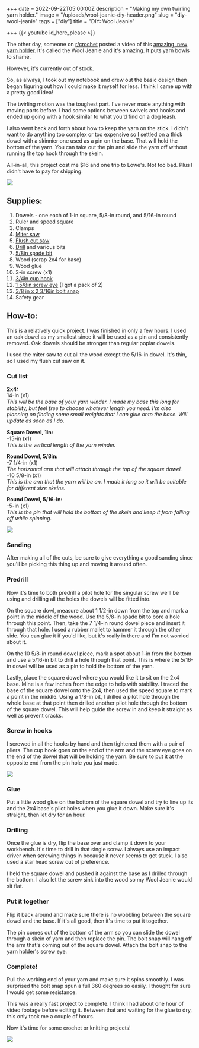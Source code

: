 +++
date = 2022-09-22T05:00:00Z
description = "Making my own twirling yarn holder."
image = "/uploads/wool-jeanie-diy-header.png"
slug = "diy-wool-jeanie"
tags = ["diy"]
title = "DIY: Wool Jeanie"

+++
{{< youtube id_here_please >}}

The other day, someone on [r/crochet](https://www.reddit.com/r/crochet) posted a video of this [amazing, new yarn holder](https://www.woolwarehouse.co.uk/accessories/the-wool-jeanie). It's called the Wool Jeanie and it's amazing. It puts yarn bowls to shame.

However, it's currently out of stock.

So, as always, I took out my notebook and drew out the basic design then began figuring out how I could make it myself for less. I think I came up with a pretty good idea!

The twirling motion was the toughest part. I've never made anything with moving parts before. I had some options between swivels and hooks and ended up going with a hook similar to what you'd find on a dog leash.

I also went back and forth about how to keep the yarn on the stick. I didn't want to do anything too complex or too expensive so I settled on a thick dowel with a skinnier one used as a pin on the base. That will hold the bottom of the yarn. You can take out the pin and slide the yarn off without running the top hook through the skein.

All-in-all, this project cost me $16 and one trip to Lowe's. Not too bad. Plus I didn't have to pay for shipping.

![](/uploads/finished-wool-jeanie.jpg)

## Supplies:

 1. Dowels - one each of 1-in square, 5/8-in round, and 5/16-in round
 2. Ruler and speed square
 3. Clamps
 4. [Miter saw](https://amzn.to/3BWm1ce)
 5. [Flush cut saw](https://amzn.to/3Lu3KGk)
 6. [Drill](https://amzn.to/3RSkCch) and various bits
 7. [5/8in spade bit](https://amzn.to/3UxDxuS)
 8. Wood (scrap 2x4 for base)
 9. Wood glue
10. 3-in screw (x1)
11. [3/4in cup hook](https://www.lowes.com/pd/Hillman-Steel-Cup-Hook/3036136)
12. [1 5/8in screw eye](https://www.lowes.com/pd/National-Hardware-N100-217-TB2014-Screw-Eyes-in-Zinc-Plated/5000052475) (I got a pack of 2)
13. [3/8 in x 2 3/16in bolt snap](https://www.lowes.com/pd/National-Hardware-N100-307-V3000-3-8-in-x-2-3-16-in-Bolt-Snap-in-Nickel/1002256752)
14. Safety gear

## How-to:

This is a relatively quick project. I was finished in only a few hours. I used an oak dowel as my smallest since it will be used as a pin and consistently removed. Oak dowels should be stronger than regular poplar dowels.

I used the miter saw to cut all the wood except the 5/16-in dowel. It's thin, so I used my flush cut saw on it.

### Cut list

**2x4:**  
14-in (x1)  
_This will be the base of your yarn winder. I made my base this long for stability, but feel free to choose whatever length you need. I'm also planning on finding some small weights that I can glue onto the base. Will update as soon as I do._

**Square Dowel, 1in:**  
\-15-in (x1)  
_This is the vertical length of the yarn winder._

**Round Dowel, 5/8in:**  
\-7 1/4-in (x1)  
_The horizontal arm that will attach through the top of the square dowel._  
\-10 5/8-in (x1)  
_This is the arm that the yarn will be on. I made it long so it will be suitable for different size skeins._

**Round Dowel, 5/16-in:**  
\-5-in (x1)  
_This is the pin that will hold the bottom of the skein and keep it from falling off while spinning._

![](/uploads/wool-jeanie-wood.jpg)

### Sanding

After making all of the cuts, be sure to give everything a good sanding since you'll be picking this thing up and moving it around often.

### Predrill

Now it's time to both predrill a pilot hole for the singular screw we'll be using and drilling all the holes the dowels will be fitted into.

On the square dowl, measure about 1 1/2-in down from the top and mark a point in the middle of the wood. Use the 5/8-in spade bit to bore a hole through this point. Then, take the 7 1/4-in round dowel piece and insert it through that hole. I used a rubber mallet to hammer it through the other side. You can glue it if you'd like, but it's really in there and I'm not worried about it.

On the 10 5/8-in round dowel piece, mark a spot about 1-in from the bottom and use a 5/16-in bit to drill a hole through that point. This is where the 5/16-in dowel will be used as a pin to hold the bottom of the yarn.

Lastly, place the square dowel where you would like it to sit on the 2x4 base. Mine is a few inches from the edge to help with stability. I traced the base of the square dowel onto the 2x4, then used the speed square to mark a point in the middle. Using a 1/8-in bit, I drilled a pilot hole through the whole base at that point then drilled another pilot hole through the bottom of the square dowel. This will help guide the screw in and keep it straight as well as prevent cracks.

### Screw in hooks

I screwed in all the hooks by hand and then tightened them with a pair of pliers. The cup hook goes on the end of the arm and the screw eye goes on the end of the dowel that will be holding the yarn. Be sure to put it at the opposite end from the pin hole you just made.

![](/uploads/wool-jeanie-supplies.jpg)

### Glue

Put a little wood glue on the bottom of the square dowel and try to line up its and the 2x4 base's pilot holes when you glue it down. Make sure it's straight, then let dry for an hour.

### Drilling

Once the glue is dry, flip the base over and clamp it down to your workbench. It's time to drill in that single screw. I always use an impact driver when screwing things in because it never seems to get stuck. I also used a star head screw out of preference.

I held the square dowel and pushed it against the base as I drilled through the bottom. I also let the screw sink into the wood so my Wool Jeanie would sit flat.

### Put it together

Flip it back around and make sure there is no wobbling between the square dowel and the base. If it's all good, then it's time to put it together.

The pin comes out of the bottom of the arm so you can slide the dowel through a skein of yarn and then replace the pin. The bolt snap will hang off the arm that's coming out of the square dowel. Attach the bolt snap to the yarn holder's screw eye.

### Complete!

Pull the working end of your yarn and make sure it spins smoothly. I was surprised the bolt snap spun a full 360 degrees so easily. I thought for sure I would get some resistance.

This was a really fast project to complete. I think I had about one hour of video footage before editing it. Between that and waiting for the glue to dry, this only took me a couple of hours.

Now it's time for some crochet or knitting projects!

![](/uploads/finished-wool-jeanie-2.jpg)